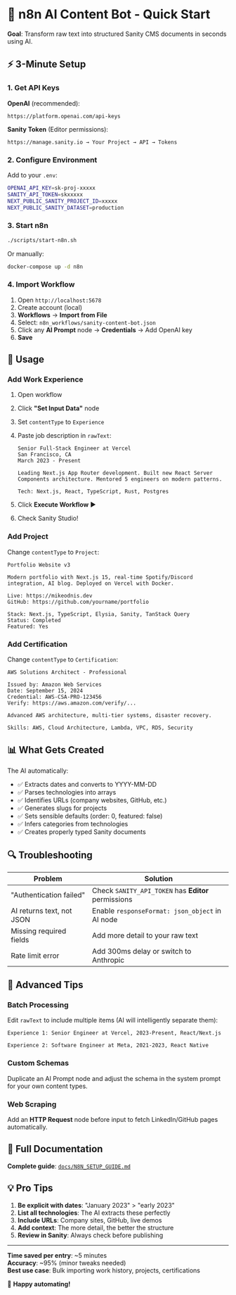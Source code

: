 # 🚀 n8n AI Content Bot - Quick Start

**Goal**: Transform raw text into structured Sanity CMS documents in seconds using AI.

## ⚡ 3-Minute Setup

### 1. Get API Keys

**OpenAI** (recommended):

```
https://platform.openai.com/api-keys
```

**Sanity Token** (Editor permissions):

```
https://manage.sanity.io → Your Project → API → Tokens
```

### 2. Configure Environment

Add to your `.env`:

```bash
OPENAI_API_KEY=sk-proj-xxxxx
SANITY_API_TOKEN=skxxxxx
NEXT_PUBLIC_SANITY_PROJECT_ID=xxxxx
NEXT_PUBLIC_SANITY_DATASET=production
```

### 3. Start n8n

```bash
./scripts/start-n8n.sh
```

Or manually:

```bash
docker-compose up -d n8n
```

### 4. Import Workflow

1. Open `http://localhost:5678`
2. Create account (local)
3. **Workflows** → **Import from File**
4. Select: `n8n_workflows/sanity-content-bot.json`
5. Click any **AI Prompt** node → **Credentials** → Add OpenAI key
6. **Save**

## 🎯 Usage

### Add Work Experience

1. Open workflow
2. Click **"Set Input Data"** node
3. Set `contentType` to `Experience`
4. Paste job description in `rawText`:

   ```
   Senior Full-Stack Engineer at Vercel
   San Francisco, CA
   March 2023 - Present

   Leading Next.js App Router development. Built new React Server
   Components architecture. Mentored 5 engineers on modern patterns.

   Tech: Next.js, React, TypeScript, Rust, Postgres
   ```

5. Click **Execute Workflow** ▶️
6. Check Sanity Studio!

### Add Project

Change `contentType` to `Project`:

```
Portfolio Website v3

Modern portfolio with Next.js 15, real-time Spotify/Discord
integration, AI blog. Deployed on Vercel with Docker.

Live: https://mikeodnis.dev
GitHub: https://github.com/yourname/portfolio

Stack: Next.js, TypeScript, Elysia, Sanity, TanStack Query
Status: Completed
Featured: Yes
```

### Add Certification

Change `contentType` to `Certification`:

```
AWS Solutions Architect - Professional

Issued by: Amazon Web Services
Date: September 15, 2024
Credential: AWS-CSA-PRO-123456
Verify: https://aws.amazon.com/verify/...

Advanced AWS architecture, multi-tier systems, disaster recovery.

Skills: AWS, Cloud Architecture, Lambda, VPC, RDS, Security
```

## 📊 What Gets Created

The AI automatically:

- ✅ Extracts dates and converts to YYYY-MM-DD
- ✅ Parses technologies into arrays
- ✅ Identifies URLs (company websites, GitHub, etc.)
- ✅ Generates slugs for projects
- ✅ Sets sensible defaults (order: 0, featured: false)
- ✅ Infers categories from technologies
- ✅ Creates properly typed Sanity documents

## 🔍 Troubleshooting

| Problem                   | Solution                                            |
| ------------------------- | --------------------------------------------------- |
| "Authentication failed"   | Check `SANITY_API_TOKEN` has **Editor** permissions |
| AI returns text, not JSON | Enable `responseFormat: json_object` in AI node     |
| Missing required fields   | Add more detail to your raw text                    |
| Rate limit error          | Add 300ms delay or switch to Anthropic              |

## 🎨 Advanced Tips

### Batch Processing

Edit `rawText` to include multiple items (AI will intelligently separate them):

```
Experience 1: Senior Engineer at Vercel, 2023-Present, React/Next.js

Experience 2: Software Engineer at Meta, 2021-2023, React Native
```

### Custom Schemas

Duplicate an AI Prompt node and adjust the schema in the system prompt for your own content types.

### Web Scraping

Add an **HTTP Request** node before input to fetch LinkedIn/GitHub pages automatically.

## 📖 Full Documentation

**Complete guide**: [`docs/N8N_SETUP_GUIDE.md`](../docs/N8N_SETUP_GUIDE.md)

## 💡 Pro Tips

1. **Be explicit with dates**: "January 2023" > "early 2023"
2. **List all technologies**: The AI extracts these perfectly
3. **Include URLs**: Company sites, GitHub, live demos
4. **Add context**: The more detail, the better the structure
5. **Review in Sanity**: Always check before publishing

---

**Time saved per entry**: ~5 minutes  
**Accuracy**: ~95% (minor tweaks needed)  
**Best use case**: Bulk importing work history, projects, certifications

🤖 **Happy automating!**
